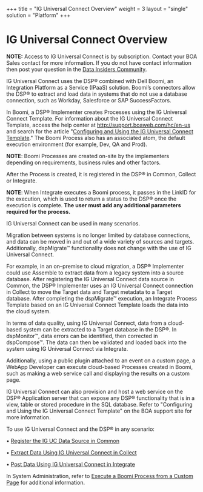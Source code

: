 +++
title = "IG Universal Connect Overview"
weight = 3
layout = "single"
solution = "Platform"
+++

# IG Universal Connect Overview

**NOTE:** Access to IG Universal Connect is by subscription. Contact
your BOA Sales contact for more information. If you do not have contact
information then post your question in the [Data Insiders
Community](../../Data%20Insiders%20Community.htm).

IG Universal Connect uses the DSP® combined with Dell Boomi, an
Integration Platform as a Service (IPaaS) solution. Boomi’s connectors
allow the DSP® to extract and load data in systems that do not use a
database connection, such as Workday, Salesforce or SAP SuccessFactors.

In Boomi, a DSP® Implementer creates Processes using the IG Universal
Connect Template. For information about the IG Universal Connect
Template, access the help center at <http://support.boaweb.com/hc/en-us>
and search for the article "[Configuring and Using the IG Universal
Connect
Template](https://support.boaweb.com/hc/en-us/articles/115011370988-Configuring-and-Using-the-IG-Universal-Connect-Template)."
The Boomi Process also has an associated atom, the default execution
environment (for example, Dev, QA and Prod).

**NOTE**: Boomi Processes are created on-site by the implementers
depending on requirements, business rules and other factors.

After the Process is created, it is registered in the DSP® in Common,
Collect or Integrate.

**NOTE**: When Integrate executes a Boomi process, it passes in the
LinkID for the execution, which is used to return a status to the DSP®
once the execution is complete. **The user must add any additional
parameters required for the process.**

IG Universal Connect can be used in many scenarios.

Migration between systems is no longer limited by database connections,
and data can be moved in and out of a wide variety of sources and
targets. Additionally, dspMigrate™ functionality does not change with
the use of IG Universal Connect.

For example, in an on–premise to cloud migration, a DSP® Implementer
could use Assemble to extract data from a legacy system into a source
database. After registering the IG Universal Connect data source in
Common, the DSP® Implementer uses an IG Universal Connect connection in
Collect to move the Target data and Target metadata to a Target
database. After completing the dspMigrate™ execution, an Integrate
Process Template based on an IG Universal Connect Template loads the
data into the cloud system.

In terms of data quality, using IG Universal Connect, data from a
cloud-based system can be extracted to a Target database in the DSP®. In
dspMonitor™, data errors can be identified, then corrected in
dspCompose™. The data can then be validated and loaded back into the
system using IG Universal Connect via Integrate.

Additionally, using a public plugin attached to an event on a custom
page, a WebApp Developer can execute cloud-based Processes created in
Boomi, such as making a web service call and displaying the results on a
custom page.

IG Universal Connect can also provision and host a web service on the
DSP® Application server that can expose any DSP® functionality that is
in a view, table or stored procedure in the SQL database. Refer to
"Configuring and Using the IG Universal Connect Template" on the BOA
support site for more information.

To use IG Universal Connect and the DSP® in any scenario:

• [Register the IG UC Data Source in
Common](../Common/Use_Cases/Register_a_Data_Source_in_Common.htm)

• [Extract Data Using IG Universal Connect in
Collect](Extract%20Data%20using%20IG%20Universal%20Connect%20in%20Collect.htm)

• [Post Data Using IG Universal Connect in
Integrate](Post%20Data%20Using%20IG%20Universal%20Connect%20Overview.htm)

In System Administration, refer to [Execute a Boomi Process from a
Custom
Page](../WebApp_Dev/Execute%20a%20Boomi%20Process%20From%20a%20Custom%20Page.htm)
for additional information.
